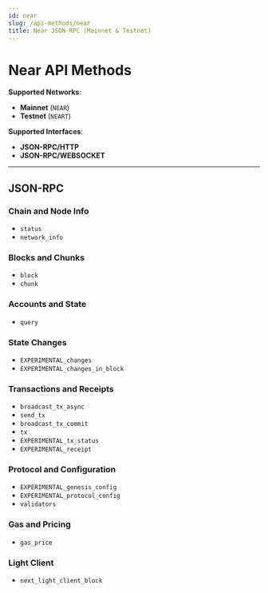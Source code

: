 ```yaml
---
id: near
slug: /api-methods/near
title: Near JSON-RPC (Mainnet & Testnet)
---
```


# Near API Methods

**Supported Networks**:
- **Mainnet** (`NEAR`)
- **Testnet** (`NEART`)

**Supported Interfaces**:
- **JSON-RPC/HTTP**
- **JSON-RPC/WEBSOCKET**

---

## JSON-RPC

### Chain and Node Info
- `status`
- `network_info`

### Blocks and Chunks
- `block`
- `chunk`

### Accounts and State
- `query`

### State Changes
- `EXPERIMENTAL_changes`
- `EXPERIMENTAL_changes_in_block`

### Transactions and Receipts
- `broadcast_tx_async`
- `send_tx`
- `broadcast_tx_commit`
- `tx`
- `EXPERIMENTAL_tx_status`
- `EXPERIMENTAL_receipt`

### Protocol and Configuration
- `EXPERIMENTAL_genesis_config`
- `EXPERIMENTAL_protocol_config`
- `validators`

### Gas and Pricing
- `gas_price`

### Light Client
- `next_light_client_block`
